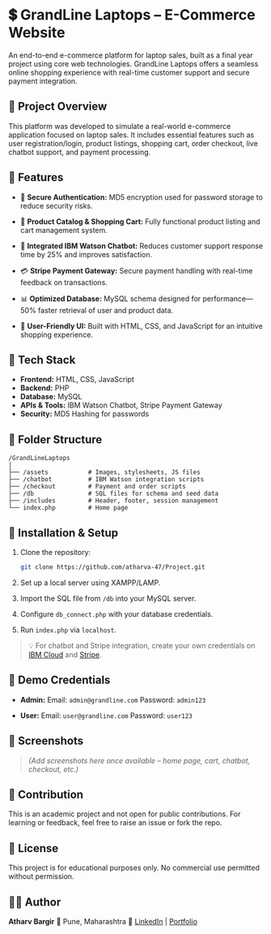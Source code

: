 # 💲 GrandLine Laptops – E-Commerce Website

An end-to-end e-commerce platform for laptop sales, built as a final year project using core web technologies. GrandLine Laptops offers a seamless online shopping experience with real-time customer support and secure payment integration.

## 📌 Project Overview

This platform was developed to simulate a real-world e-commerce application focused on laptop sales. It includes essential features such as user registration/login, product listings, shopping cart, order checkout, live chatbot support, and payment processing.

## 🚀 Features

* 🔐 **Secure Authentication:**
  MD5 encryption used for password storage to reduce security risks.

* 🏩 **Product Catalog & Shopping Cart:**
  Fully functional product listing and cart management system.

* 💬 **Integrated IBM Watson Chatbot:**
  Reduces customer support response time by 25% and improves satisfaction.

* 💳 **Stripe Payment Gateway:**
  Secure payment handling with real-time feedback on transactions.

* 📊 **Optimized Database:**
  MySQL schema designed for performance—50% faster retrieval of user and product data.

* 🎨 **User-Friendly UI:**
  Built with HTML, CSS, and JavaScript for an intuitive shopping experience.

## 🔧 Tech Stack

* **Frontend:** HTML, CSS, JavaScript
* **Backend:** PHP
* **Database:** MySQL
* **APIs & Tools:** IBM Watson Chatbot, Stripe Payment Gateway
* **Security:** MD5 Hashing for passwords

## 📂 Folder Structure

```
/GrandLineLaptops
│
├── /assets           # Images, stylesheets, JS files
├── /chatbot          # IBM Watson integration scripts
├── /checkout         # Payment and order scripts
├── /db               # SQL files for schema and seed data
├── /includes         # Header, footer, session management
└── index.php         # Home page
```

## 🔧 Installation & Setup

1. Clone the repository:

   ```bash
   git clone https://github.com/atharva-47/Project.git
   ```
2. Set up a local server using XAMPP/LAMP.
3. Import the SQL file from `/db` into your MySQL server.
4. Configure `db_connect.php` with your database credentials.
5. Run `index.php` via `localhost`.

> 💡 For chatbot and Stripe integration, create your own credentials on [IBM Cloud](https://cloud.ibm.com/) and [Stripe](https://stripe.com/).

## 🧪 Demo Credentials

* **Admin:**
  Email: `admin@grandline.com`
  Password: `admin123`

* **User:**
  Email: `user@grandline.com`
  Password: `user123`

## 📸 Screenshots

> *(Add screenshots here once available – home page, cart, chatbot, checkout, etc.)*

## 🤝 Contribution

This is an academic project and not open for public contributions. For learning or feedback, feel free to raise an issue or fork the repo.

## 📜 License

This project is for educational purposes only. No commercial use permitted without permission.

## 👨‍💻 Author

**Atharv Bargir**
📍 Pune, Maharashtra
🔗 [LinkedIn](https://linkedin.com/in/atharv-bargir-081927250) | [Portfolio](http://atharva-47.github.io)
